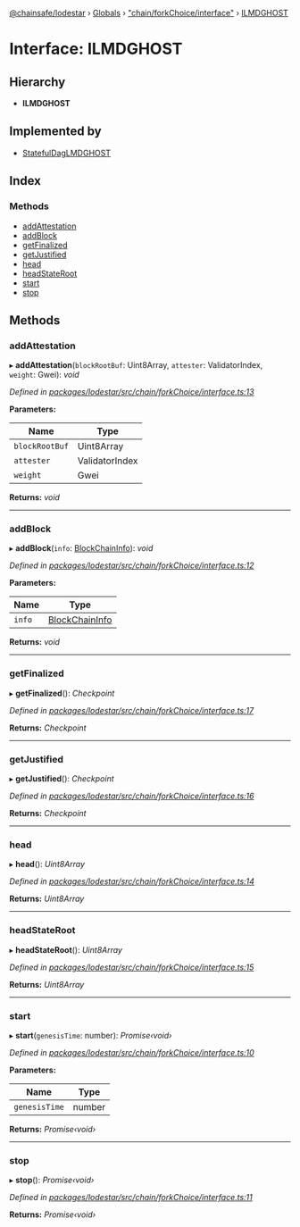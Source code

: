 [@chainsafe/lodestar](../README.md) › [Globals](../globals.md) › ["chain/forkChoice/interface"](../modules/_chain_forkchoice_interface_.md) › [ILMDGHOST](_chain_forkchoice_interface_.ilmdghost.md)

# Interface: ILMDGHOST

## Hierarchy

* **ILMDGHOST**

## Implemented by

* [StatefulDagLMDGHOST](../classes/_chain_forkchoice_statefuldag_lmdghost_.statefuldaglmdghost.md)

## Index

### Methods

* [addAttestation](_chain_forkchoice_interface_.ilmdghost.md#addattestation)
* [addBlock](_chain_forkchoice_interface_.ilmdghost.md#addblock)
* [getFinalized](_chain_forkchoice_interface_.ilmdghost.md#getfinalized)
* [getJustified](_chain_forkchoice_interface_.ilmdghost.md#getjustified)
* [head](_chain_forkchoice_interface_.ilmdghost.md#head)
* [headStateRoot](_chain_forkchoice_interface_.ilmdghost.md#headstateroot)
* [start](_chain_forkchoice_interface_.ilmdghost.md#start)
* [stop](_chain_forkchoice_interface_.ilmdghost.md#stop)

## Methods

###  addAttestation

▸ **addAttestation**(`blockRootBuf`: Uint8Array, `attester`: ValidatorIndex, `weight`: Gwei): *void*

*Defined in [packages/lodestar/src/chain/forkChoice/interface.ts:13](https://github.com/ChainSafe/lodestar/blob/c806550/packages/lodestar/src/chain/forkChoice/interface.ts#L13)*

**Parameters:**

Name | Type |
------ | ------ |
`blockRootBuf` | Uint8Array |
`attester` | ValidatorIndex |
`weight` | Gwei |

**Returns:** *void*

___

###  addBlock

▸ **addBlock**(`info`: [BlockChainInfo](_chain_forkchoice_interface_.blockchaininfo.md)): *void*

*Defined in [packages/lodestar/src/chain/forkChoice/interface.ts:12](https://github.com/ChainSafe/lodestar/blob/c806550/packages/lodestar/src/chain/forkChoice/interface.ts#L12)*

**Parameters:**

Name | Type |
------ | ------ |
`info` | [BlockChainInfo](_chain_forkchoice_interface_.blockchaininfo.md) |

**Returns:** *void*

___

###  getFinalized

▸ **getFinalized**(): *Checkpoint*

*Defined in [packages/lodestar/src/chain/forkChoice/interface.ts:17](https://github.com/ChainSafe/lodestar/blob/c806550/packages/lodestar/src/chain/forkChoice/interface.ts#L17)*

**Returns:** *Checkpoint*

___

###  getJustified

▸ **getJustified**(): *Checkpoint*

*Defined in [packages/lodestar/src/chain/forkChoice/interface.ts:16](https://github.com/ChainSafe/lodestar/blob/c806550/packages/lodestar/src/chain/forkChoice/interface.ts#L16)*

**Returns:** *Checkpoint*

___

###  head

▸ **head**(): *Uint8Array*

*Defined in [packages/lodestar/src/chain/forkChoice/interface.ts:14](https://github.com/ChainSafe/lodestar/blob/c806550/packages/lodestar/src/chain/forkChoice/interface.ts#L14)*

**Returns:** *Uint8Array*

___

###  headStateRoot

▸ **headStateRoot**(): *Uint8Array*

*Defined in [packages/lodestar/src/chain/forkChoice/interface.ts:15](https://github.com/ChainSafe/lodestar/blob/c806550/packages/lodestar/src/chain/forkChoice/interface.ts#L15)*

**Returns:** *Uint8Array*

___

###  start

▸ **start**(`genesisTime`: number): *Promise‹void›*

*Defined in [packages/lodestar/src/chain/forkChoice/interface.ts:10](https://github.com/ChainSafe/lodestar/blob/c806550/packages/lodestar/src/chain/forkChoice/interface.ts#L10)*

**Parameters:**

Name | Type |
------ | ------ |
`genesisTime` | number |

**Returns:** *Promise‹void›*

___

###  stop

▸ **stop**(): *Promise‹void›*

*Defined in [packages/lodestar/src/chain/forkChoice/interface.ts:11](https://github.com/ChainSafe/lodestar/blob/c806550/packages/lodestar/src/chain/forkChoice/interface.ts#L11)*

**Returns:** *Promise‹void›*
